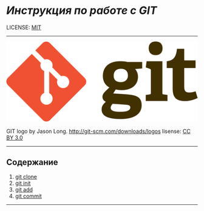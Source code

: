 # ***Инструкция по работе с GIT***

LICENSE: [MIT](./license.md) 

---
![](./assets/1280px-Git-logo.svg.png)

GIT logo by Jason Long. http://git-scm.com/downloads/logos
lisense: [CC BY 3.0](https://creativecommons.org/licenses/by/3.0/)

---
## Содержание
1. [git clone](./clone)
2. [git init](./int)
3. [git add](./add.md) 
4. [git commit](./commit)
---